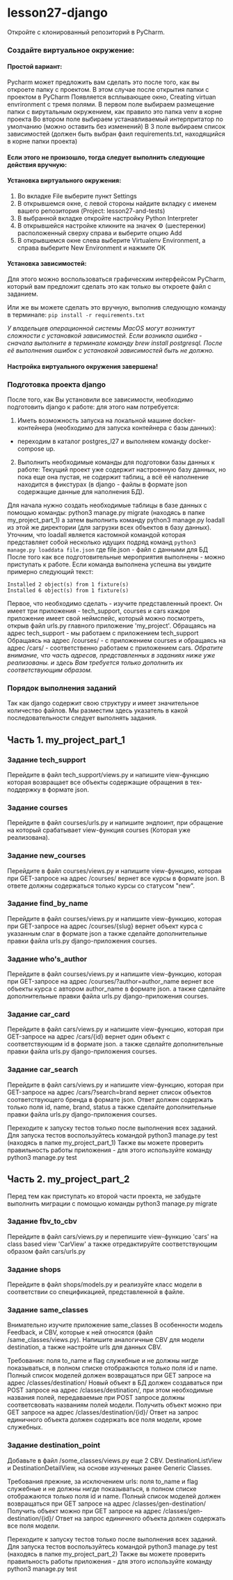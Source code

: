 # lesson27-django

Откройте с клонированный репозиторий в PyCharm.

### Cоздайте виртуальное окружение:

#### Простой вариант:
Pycharm может предложить вам сделать это после того, как вы откроете папку с проектом.
В этом случае после открытия папки с проектом в PyCharm
Появляется всплывающее окно, Creating virtuan envrironment c тремя полями.
В первом поле выбираем размещение папки с вирутальным окружением, как правило это папка venv
в корне проекта
Во втором поле выбираем устанавливаемый интерпритатор по умолчанию (можно оставить без изменений)
В 3 поле выбираем список зависимостей (должен быть выбран фаил requirements.txt, находящийся в корне папки проекта)

#### Если этого не произошло, тогда следует выполнить следующие действия вручную:
#### Установка виртуального окружения:
1. Во вкладке File выберите пункт Settings
2. В открывшемся окне, с левой стороны найдите вкладку с именем
вашего репозитория (Project: lesson27-and-tests)
3. В выбранной вкладке откройте настройку Python Interpreter
4. В открывшейся настройке кликните на значек ⚙ (шестеренки) 
расположенный сверху справа и выберите опцию Add
5. В открывшемся окне слева выберите Virtualenv Environment, 
а справа выберите New Environment и нажмите ОК

#### Установка зависимостей:
Для этого можно воспользоваться графическим интерфейсом PyCharm,
который вам предложит сделать это как только вы откроете файл с заданием.

Или же вы можете сделать это вручную, выполнив следующую команду в терминале:
`pip install -r requirements.txt`

*У владельцев операционной системы MacOS могут возниктут сложности с установкой зависимостей.
Если возникла ошибка - сначала выполните в терминале команду brew install postgresql.
После её выполнения ошибок с установкой зависимостей быть не должно.*
#### Настройка виртуального окружения завершена!
### Подготовка проекта django
После того, как Вы установили все зависимости, необходимо подготовить django к работе:
для этого нам потребуется:

1. Иметь возможность запуска на локальной машине docker-контейнера 
(необходимо для запуска контейнера с базы данных):
- переходим в каталог postgres_l27 и выполняем команду docker-compose up.

2. Выполнить необходимые команды для подготовки базы данных к работе:
Текущий проект уже содержит настроенную базу данных, но пока еще она 
пустая, не содержит таблиц, а всё её наполнение
находится в фикстурах (в django - файлы в формате json содержащие данные для наполнения БД).

Для начала нужно создать необходимые таблицы в базе данных с помощью команды:
python3 manage.py migrate (находясь в папке my_project_part_1)
а затем выполнить команду python3 manage.py loadall из этой же директории
   (для загрузки всех объектов в базу данных).
Уточним, что loadall является кастомной командой которая представляет
собой несколько идущих подряд команд
`python3 manage.py loaddata file.json` где file.json - файл с данными для БД
После того как все подготовительные мероприятия выполнены - можно приступать к работе.
Если команда выполнена успешна вы увидите примерно следующий текст:
```
Installed 2 object(s) from 1 fixture(s)
Installed 6 object(s) from 1 fixture(s)
```
Первое, что необходимо сделать - изучите представленный проект.
Он имеет три приложения - tech_support, courses и cars
каждое приложение имеет свой неймспейс, который можно посмотреть,
открыв файл urls.py главного приложение 'my_project'.
Обращаясь на адрес tech_support - мы работаем с приложением tech_support
Обращаясь на адрес /courses/ - с приложением courses
и обращаясь на адрес /cars/ - соответственно работаем с приложением cars.
*Обратите внимание, что часть адресов, представленных в заданиях ниже уже реализованы.
и здесь Вам требуется только дополнить их соответствующим образом.*


### Порядок выполнения заданий
Так как django содержит свою структуру и имеет значительное количество файлов. 
Мы разместим здесь указатель в какой последовательности следует выполнять задания.

## Часть 1. my_project_part_1

### Задание tech_support
Перейдите в файл tech_support/views.py и напишите view-функцию 
которая возвращает все объекты содержащие обращения в тех-поддержку в формате json.

### Задание courses
Перейдите в файл courses/urls.py и напишите эндпоинт, при обращение на который
срабатывает view-функция courses (Которая уже реализована).

### Задание new_courses
Перейдите в файл courses/views.py и напишите view-функцию, которая при
GET-запросе на адрес /courses/ вернет все курсы в формате json.
В ответе должны содержаться только курсы со статусом "new".

### Задание find_by_name
Перейдите в файл courses/views.py и напишите view-функцию, которая при
GET-запросе на адрес /courses/{slug} вернет объект курса с указанным слаг в формате json
а также сделайте дополнительные правки файла urls.py django-приложения courses.

### Задание who's_author
Перейдите в файл courses/views.py и напишите view-функцию, которая при
GET-запросе на адрес /courses/?author=author_name вернет все объекты курса с автором author_name в формате json.
а также сделайте дополнительные правки файла urls.py django-приложения courses.

### Задание car_card
Перейдите в файл cars/views.py и напишите view-функцию, которая при
GET-запросе на адрес /cars/{id} вернет один объект с соответствующим id в формате json.
а также сделайте дополнительные правки файла urls.py django-приложения courses.

### Задание car_search
Перейдите в файл cars/views.py и напишите view-функцию, которая при
GET-запросе на адрес /cars/?search=brand вернет список объектов соответствующего бренда в формате json.
Ответ должен содержать только поля id, name, brand, status
а также сделайте дополнительные правки файла urls.py django-приложения courses.

Переходите к запуску тестов только после выполнения всех заданий.
Для запуска тестов воспользуйтесь командой python3 manage.py test (находясь в папке my_project_part_1)
Также вы можете проверить правильность работы приложения - для этого используйте команду
python3 manage.py test <app>


## Часть 2. my_project_part_2
Перед тем как приступать ко второй части проекта, не забудьте выполнить миграции
с помощью команды python3 manage.py migrate

### Задание fbv_to_cbv
Перейдите в файл cars/views.py и перепишите view-функцию 'cars' на class based view 'CarView'
a также отредактируйте соответствующим образом файл cars/urls.py

### Задание shops
Перейдите в файл shops/models.py и реализуйте класс 
модели в соответствии со спецификацией, представленной в файле.

### Задание same_classes
Внимательно изучите приложение same_classes
В особенности модель Feedback, и CBV, которые к ней относятся (файл /same_classes/views.py).
Напишите аналогичные CBV для модели destination, а также настройте urls для данных CBV.

Требования:
поля to_name и flag служебные и не должны нигде показываться,
в полном списке отображаются только поля id и name.
Полный список моделей должен возвращаться при GET запросе на адрес /classes/destination/
Новый объект в БД должен создаваться при POST запросе на адрес /classes/destination/,
при этом необходимые названия полей, передаваемые при POST запросе должны соответсвовать
названиям полей модели.
Получить объект можно при GET запросе на адрес /classes/destination/{id}/
Ответ на запрос единичного объекта должен содержать все поля модели, кроме служебных.

### Задание destination_point
Добавьте в файл /some_classes/views.py еще 2 CBV.
DestinationListView и DestinationDetailView, 
на основе изученных ранее 
Generic Classes.

Требования прежние, за исключением urls:
поля to_name и flag служебные и не должны нигде показываться,
в полном списке отображаются только поля id и name.
Полный список моделей должен возвращаться при GET запросе на адрес /classes/gen-destination/
Получить объект можно при GET запросе на адрес /classes/gen-destination/{id}/
Ответ на запрос единичного объекта должен содержать все поля модели.

Переходите к запуску тестов только после выполнения всех заданий.
Для запуска тестов воспользуйтесь командой python3 manage.py test (находясь в папке my_project_part_2)
Также вы можете проверить правильность работы приложения - для этого используйте команду
python3 manage.py test <app>

